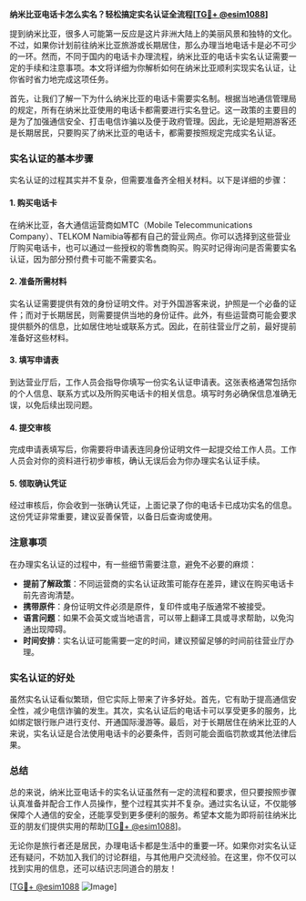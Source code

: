 **纳米比亚电话卡怎么实名？轻松搞定实名认证全流程[[TG💪+ @esim1088](https://t.me/s/esim1088)]**

提到纳米比亚，很多人可能第一反应是这片非洲大陆上的美丽风景和独特的文化。不过，如果你计划前往纳米比亚旅游或长期居住，那么办理当地电话卡是必不可少的一环。然而，不同于国内的电话卡办理流程，纳米比亚的电话卡实名认证需要一定的手续和注意事项。本文将详细为你解析如何在纳米比亚顺利实现实名认证，让你省时省力地完成这项任务。

首先，让我们了解一下为什么纳米比亚的电话卡需要实名制。根据当地通信管理局的规定，所有在纳米比亚使用的电话卡都需要进行实名登记。这一政策的主要目的是为了加强通信安全、打击电信诈骗以及便于政府管理。因此，无论是短期游客还是长期居民，只要购买了纳米比亚的电话卡，都需要按照规定完成实名认证。

### 实名认证的基本步骤

实名认证的过程其实并不复杂，但需要准备齐全相关材料。以下是详细的步骤：

#### 1. 购买电话卡
在纳米比亚，各大通信运营商如MTC（Mobile Telecommunications Company）、TELKOM Namibia等都有自己的营业网点。你可以选择到这些营业厅购买电话卡，也可以通过一些授权的零售商购买。购买时记得询问是否需要实名认证，因为部分预付费卡可能不需要实名。

#### 2. 准备所需材料
实名认证需要提供有效的身份证明文件。对于外国游客来说，护照是一个必备的证件；而对于长期居民，则需要提供当地的身份证件。此外，有些运营商可能会要求提供额外的信息，比如居住地址或联系方式。因此，在前往营业厅之前，最好提前准备好这些材料。

#### 3. 填写申请表
到达营业厅后，工作人员会指导你填写一份实名认证申请表。这张表格通常包括你的个人信息、联系方式以及所购买电话卡的相关信息。填写时务必确保信息准确无误，以免后续出现问题。

#### 4. 提交审核
完成申请表填写后，你需要将申请表连同身份证明文件一起提交给工作人员。工作人员会对你的资料进行初步审核，确认无误后会为你办理实名认证手续。

#### 5. 领取确认凭证
经过审核后，你会收到一张确认凭证，上面记录了你的电话卡已成功实名的信息。这份凭证非常重要，建议妥善保管，以备日后查询或使用。

### 注意事项

在办理实名认证的过程中，有一些细节需要注意，避免不必要的麻烦：

- **提前了解政策**：不同运营商的实名认证政策可能存在差异，建议在购买电话卡前先咨询清楚。
- **携带原件**：身份证明文件必须是原件，复印件或电子版通常不被接受。
- **语言问题**：如果不会英文或当地语言，可以带上翻译工具或寻求帮助，以免沟通出现障碍。
- **时间安排**：实名认证可能需要一定的时间，建议预留足够的时间前往营业厅办理。

### 实名认证的好处

虽然实名认证看似繁琐，但它实际上带来了许多好处。首先，它有助于提高通信安全性，减少电信诈骗的发生。其次，实名认证后的电话卡可以享受更多的服务，比如绑定银行账户进行支付、开通国际漫游等。最后，对于长期居住在纳米比亚的人来说，实名认证是合法使用电话卡的必要条件，否则可能会面临罚款或其他法律后果。

### 总结

总的来说，纳米比亚电话卡的实名认证虽然有一定的流程和要求，但只要按照步骤认真准备并配合工作人员操作，整个过程其实并不复杂。通过实名认证，不仅能够保障个人通信的安全，还能享受到更多便利的服务。希望本文能为即将前往纳米比亚的朋友们提供实用的帮助[[TG💪+ @esim1088](https://t.me/s/esim1088)]。

无论你是旅行者还是居民，办理电话卡都是生活中的重要一环。如果你对实名认证还有疑问，不妨加入我们的讨论群组，与其他用户交流经验。在这里，你不仅可以找到实用的信息，还可以结识志同道合的朋友！

[[TG💪+ @esim1088](https://t.me/s/esim1088) ![Image](https://i.postimg.cc/4NQfJmqS/Snipaste-2025-05-13-00-14-12.png)]